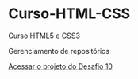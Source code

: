 # Curso-HTML-CSS
 Curso HTML5 e CSS3

 Gerenciamento de repositórios

<a href="https://felipetn1989.github.io/Curso-HTML-CSS/Desafios/desafio010/index.html" target="_blank"> Acessar o projeto do Desafio 10 </a>